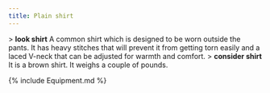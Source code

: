 ```yaml
---
title: Plain shirt
---
```


\> **look shirt**
A common shirt which is designed to be worn outside the pants. It has
heavy
stitches that will prevent it from getting torn easily and a laced
V-neck that
can be adjusted for warmth and comfort.
\> **consider shirt**
It is a brown shirt.
It weighs a couple of pounds.

{% include Equipment.md %}